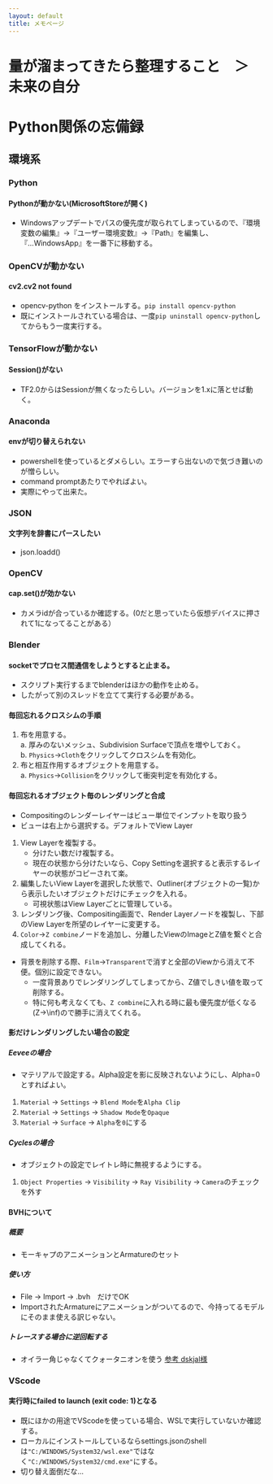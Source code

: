 ```yaml
---
layout: default
title: メモページ
---
```


# 量が溜まってきたら整理すること　＞　未来の自分

# Python関係の忘備録
## 環境系
### Python
#### Pythonが動かない(MicrosoftStoreが開く)
- Windowsアップデートでパスの優先度が取られてしまっているので、『環境変数の編集』→『ユーザー環境変数』→『Path』を編集し、『...WindowsApp』を一番下に移動する。
### OpenCVが動かない
#### cv2.cv2 not found
- opencv-python をインストールする。`pip install opencv-python`
 - 既にインストールされている場合は、一度`pip uninstall opencv-python`してからもう一度実行する。
### TensorFlowが動かない
#### Session()がない
- TF2.0からはSessionが無くなったらしい。バージョンを1.xに落とせば動く。
### Anaconda
#### envが切り替えられない
- powershellを使っているとダメらしい。エラーすら出ないので気づき難いのが憎らしい。
- command promptあたりでやればよい。
 - 実際にやって出来た。
### JSON
#### 文字列を辞書にパースしたい
- json.loadd()
### OpenCV
#### cap.set()が効かない
- カメラidが合っているか確認する。(0だと思っていたら仮想デバイスに押されて1になってることがある）
### Blender
#### socketでプロセス間通信をしようとすると止まる。
- スクリプト実行するまでblenderはほかの動作を止める。
- したがって別のスレッドを立てて実行する必要がある。

#### 毎回忘れるクロスシムの手順
1. 布を用意する。<br>
 a. 厚みのないメッシュ、Subdivision Surfaceで頂点を増やしておく。<br>
 b. `Physics`→`Cloth`をクリックしてクロスシムを有効化。<br>
2. 布と相互作用するオブジェクトを用意する。<br>
 a. `Physics`→`Collision`をクリックして衝突判定を有効化する。<br>
 
#### 毎回忘れるオブジェクト毎のレンダリングと合成
- Compositingのレンダーレイヤーはビュー単位でインプットを取り扱う
- ビューは右上から選択する。デフォルトでView Layer
1. View Layerを複製する。
   - 分けたい数だけ複製する。
   - 現在の状態から分けたいなら、Copy Settingを選択すると表示するレイヤーの状態がコピーされて楽。
2. 編集したいView Layerを選択した状態で、Outliner(オブジェクトの一覧)から表示したいオブジェクトだけにチェックを入れる。
   - 可視状態はView Layerごとに管理している。
3. レンダリング後、Compositing画面で、Render Layerノードを複製し、下部のView Layerを所望のレイヤーに変更する。
4. `Color`→`Z combine`ノードを追加し、分離したViewのImageとZ値を繋ぐと合成してくれる。
- 背景を削除する際、`Film`->`Transparent`で消すと全部のViewから消えて不便。個別に設定できない。
   - 一度背景ありでレンダリングしてしまってから、Z値でしきい値を取って削除する。
   - 特に何も考えなくても、`Z combine`に入れる時に最も優先度が低くなる(Z->\inf)ので勝手に消えてくれる。
   
#### 影だけレンダリングしたい場合の設定
##### Eeveeの場合
- マテリアルで設定する。Alpha設定を影に反映されないようにし、Alpha=0とすればよい。
1. `Material` -> `Settings` -> `Blend Mode`を`Alpha Clip`
2. `Material` -> `Settings` -> `Shadow Mode`を`Opaque`
3. `Material` -> `Surface` -> `Alpha`を`0`にする
##### Cyclesの場合
- オブジェクトの設定でレイトレ時に無視するようにする。
1. `Object Properties` -> `Visibility` -> `Ray Visibility` -> `Camera`のチェックを外す

#### BVHについて
##### 概要
- モーキャプのアニメーションとArmatureのセット

##### 使い方
- File -> Import -> .bvh　だけでOK
- ImportされたArmatureにアニメーションがついてるので、今持ってるモデルにそのまま使える訳じゃない。
##### トレースする場合に逆回転する
- オイラー角じゃなくてクォータニオンを使う
[参考 dskjal様](https://dskjal.com/blender/eular-vs-quaternion-on-blender.html)

### VScode
#### 実行時にfailed to launch (exit code: 1)となる
- 既にほかの用途でVScodeを使っている場合、WSLで実行していないか確認する。
- ローカルにインストールしているならsettings.jsonのshellは`"C:/WINDOWS/System32/wsl.exe"`ではなく`"C:/WINDOWS/System32/cmd.exe"`にする。
- 切り替え面倒だな...
